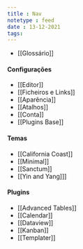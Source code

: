 ```yaml
---
title : Nav
notetype : feed
date : 13-12-2021
tags: 
---
```


- [[Glossário]]

#### Configurações
- [[Editor]]
- [[Ficheiros e Links]]
- [[Aparência]]
- [[Atalhos]]
- [[Conta]]
- [[Plugins Base]]

#### Temas
- [[California Coast]]
- [[Minimal]]
- [[Sanctum]]
- [[Yin and Yang]]]

#### Plugins
- [[Advanced Tables]]
- [[Calendar]]
- [[Dataview]]
- [[Kanban]]
- [[Templater]]

